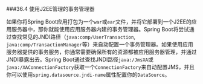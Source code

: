 ###36.4 使用J2EE管理的事务管理器

如果你将Spring Boot应用打包为一个`war`或`ear`文件，并将它部署到一个J2EE的应用服务器中，那你就能使用应用服务器内建的事务管理器。Spring Boot将尝试通过查找常见的JNDI路径（`java:comp/UserTransaction`, `java:comp/TransactionManager`等）来自动配置一个事务管理器。如果使用应用服务器提供的事务服务，你通常需要确保所有的资源都被应用服务器管理，并通过JNDI暴露出去。Spring Boot通过查找JNDI路径`java:/JmsXA`或`java:/XAConnectionFactory`获取一个`ConnectionFactory`来自动配置JMS，并且你可以使用`spring.datasource.jndi-name`属性配置你的`DataSource`。
